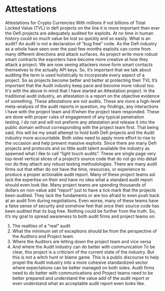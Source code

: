 # Attestations
Attestations for Crypto Currencies
With millions if not billions of Total Locked Value (TVL) in defi projects on the line it is more important then ever the Defi projects are adequately audited for exploits. At no time in human history could so much value be lost so quickly and so easily. 
What is an audit?  An audit is not a declaration of “bug free” code. As the Defi industry as a whole have seen over the past few months exploits can come from many different directions and attack surfaces. As project write more robust smart contracts the exporters have become more creative at how they attack a project. We are now seeing attackers move form smart contacts themselves to the actually API keys. So, it’s important that we talk about auditing the term is used holistically to incorporate every aspect of a project. So as projects become better and better at protecting their TVL It’s important that the Audit industry keep pace and become more robust too. 
It's with the above in mind that I have started an Attestation project. In the traditional audit industry, an attestation is a report on the objective evidence of something. These attestations are not audits. These are more a high-level meta-analysis of the audit reports in question, my findings, any interactions I have with the project team and if/when the project team responded. These are done with proper rules of engagement of any typical penetration testing. I do not and will not preform any attestation and release it into the public domain without corresponding with the project team first. 
That being said, this will be my small attempt to hold both Defi projects and the Audit industry more accountable. Both sides need to apply more effort to rise to the occasion and help prevent massive exploits. Since there are many Defi projects and protocols and so little audit talent available the industry as spawned what I like to call “light touch audits”.  These are single page very top-level vertical slices of a project’s source code that do not go into detail nor do they attach any robust testing methodologies. There are many audit firms out that ether do not have the time, resources, or experience to produce a proper actionable audit report. Many of these project teams asl lack the expertise on their end have no idea what a standard audit report should even look like. Many project teams are spending thousands of dollars on non-value add “report” just to have a tick mark that the projects been audited. They lack the fundaments or are too afraid to even push back at an audit firm during negotiations. Even worse, many of these teams have a false sense of security and somehow feel that once their source code has been audited that its bug free. Nothing could be further from the truth. 
So, it’s my goal to spread awareness to both audit firms and project teams on:
1)	The realities of a “real” audit
2)	What the minimum set of exceptions should be from the perspective of the Auditors and Project team. 
3)	Where the Auditors are letting down the project team and vice versa 
4)	And where the Audit industry can do better with communication
To be clear, this project is a criticism of the current state of the industry. But this is not a witch hunt or blame game. This is a public discourse to help propel the Audit industry into a more cohesive standardized sector where expectations can be better managed on both sides. Audit firms need to do better with communications and Project teams need to be better prepared and understand the value add of the audit report or even understand what an acceptable audit report even looks like. 
